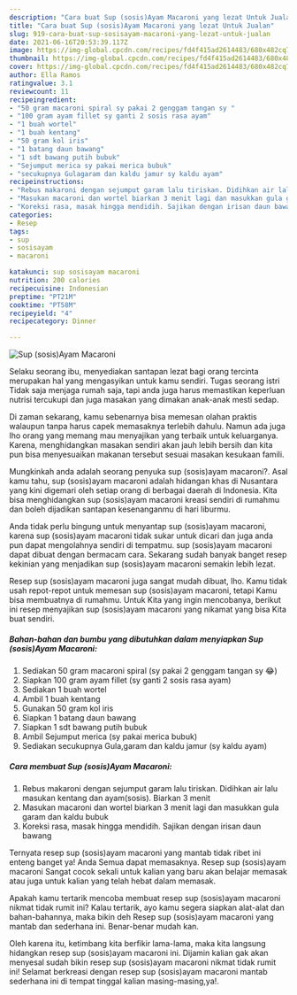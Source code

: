 ```yaml
---
description: "Cara buat Sup (sosis)Ayam Macaroni yang lezat Untuk Jualan"
title: "Cara buat Sup (sosis)Ayam Macaroni yang lezat Untuk Jualan"
slug: 919-cara-buat-sup-sosisayam-macaroni-yang-lezat-untuk-jualan
date: 2021-06-16T20:53:39.117Z
image: https://img-global.cpcdn.com/recipes/fd4f415ad2614483/680x482cq70/sup-sosisayam-macaroni-foto-resep-utama.jpg
thumbnail: https://img-global.cpcdn.com/recipes/fd4f415ad2614483/680x482cq70/sup-sosisayam-macaroni-foto-resep-utama.jpg
cover: https://img-global.cpcdn.com/recipes/fd4f415ad2614483/680x482cq70/sup-sosisayam-macaroni-foto-resep-utama.jpg
author: Ella Ramos
ratingvalue: 3.1
reviewcount: 11
recipeingredient:
- "50 gram macaroni spiral sy pakai 2 genggam tangan sy "
- "100 gram ayam fillet sy ganti 2 sosis rasa ayam"
- "1 buah wortel"
- "1 buah kentang"
- "50 gram kol iris"
- "1 batang daun bawang"
- "1 sdt bawang putih bubuk"
- "Sejumput merica sy pakai merica bubuk"
- "secukupnya Gulagaram dan kaldu jamur sy kaldu ayam"
recipeinstructions:
- "Rebus makaroni dengan sejumput garam lalu tiriskan. Didihkan air lalu masukan kentang dan ayam(sosis). Biarkan 3 menit"
- "Masukan macaroni dan wortel biarkan 3 menit lagi dan masukkan gula garam dan kaldu bubuk"
- "Koreksi rasa, masak hingga mendidih. Sajikan dengan irisan daun bawang"
categories:
- Resep
tags:
- sup
- sosisayam
- macaroni

katakunci: sup sosisayam macaroni 
nutrition: 200 calories
recipecuisine: Indonesian
preptime: "PT21M"
cooktime: "PT58M"
recipeyield: "4"
recipecategory: Dinner

---
```



![Sup (sosis)Ayam Macaroni](https://img-global.cpcdn.com/recipes/fd4f415ad2614483/680x482cq70/sup-sosisayam-macaroni-foto-resep-utama.jpg)

Selaku seorang ibu, menyediakan santapan lezat bagi orang tercinta merupakan hal yang mengasyikan untuk kamu sendiri. Tugas seorang istri Tidak saja menjaga rumah saja, tapi anda juga harus memastikan keperluan nutrisi tercukupi dan juga masakan yang dimakan anak-anak mesti sedap.

Di zaman  sekarang, kamu sebenarnya bisa memesan olahan praktis walaupun tanpa harus capek memasaknya terlebih dahulu. Namun ada juga lho orang yang memang mau menyajikan yang terbaik untuk keluarganya. Karena, menghidangkan masakan sendiri akan jauh lebih bersih dan kita pun bisa menyesuaikan makanan tersebut sesuai masakan kesukaan famili. 



Mungkinkah anda adalah seorang penyuka sup (sosis)ayam macaroni?. Asal kamu tahu, sup (sosis)ayam macaroni adalah hidangan khas di Nusantara yang kini digemari oleh setiap orang di berbagai daerah di Indonesia. Kita bisa menghidangkan sup (sosis)ayam macaroni kreasi sendiri di rumahmu dan boleh dijadikan santapan kesenanganmu di hari liburmu.

Anda tidak perlu bingung untuk menyantap sup (sosis)ayam macaroni, karena sup (sosis)ayam macaroni tidak sukar untuk dicari dan juga anda pun dapat mengolahnya sendiri di tempatmu. sup (sosis)ayam macaroni dapat dibuat dengan bermacam cara. Sekarang sudah banyak banget resep kekinian yang menjadikan sup (sosis)ayam macaroni semakin lebih lezat.

Resep sup (sosis)ayam macaroni juga sangat mudah dibuat, lho. Kamu tidak usah repot-repot untuk memesan sup (sosis)ayam macaroni, tetapi Kamu bisa membuatnya di rumahmu. Untuk Kita yang ingin mencobanya, berikut ini resep menyajikan sup (sosis)ayam macaroni yang nikamat yang bisa Kita buat sendiri.

<!--inarticleads1-->

##### Bahan-bahan dan bumbu yang dibutuhkan dalam menyiapkan Sup (sosis)Ayam Macaroni:

1. Sediakan 50 gram macaroni spiral (sy pakai 2 genggam tangan sy 😂)
1. Siapkan 100 gram ayam fillet (sy ganti 2 sosis rasa ayam)
1. Sediakan 1 buah wortel
1. Ambil 1 buah kentang
1. Gunakan 50 gram kol iris
1. Siapkan 1 batang daun bawang
1. Siapkan 1 sdt bawang putih bubuk
1. Ambil Sejumput merica (sy pakai merica bubuk)
1. Sediakan secukupnya Gula,garam dan kaldu jamur (sy kaldu ayam)




<!--inarticleads2-->

##### Cara membuat Sup (sosis)Ayam Macaroni:

1. Rebus makaroni dengan sejumput garam lalu tiriskan. Didihkan air lalu masukan kentang dan ayam(sosis). Biarkan 3 menit
1. Masukan macaroni dan wortel biarkan 3 menit lagi dan masukkan gula garam dan kaldu bubuk
1. Koreksi rasa, masak hingga mendidih. Sajikan dengan irisan daun bawang




Ternyata resep sup (sosis)ayam macaroni yang mantab tidak ribet ini enteng banget ya! Anda Semua dapat memasaknya. Resep sup (sosis)ayam macaroni Sangat cocok sekali untuk kalian yang baru akan belajar memasak atau juga untuk kalian yang telah hebat dalam memasak.

Apakah kamu tertarik mencoba membuat resep sup (sosis)ayam macaroni nikmat tidak rumit ini? Kalau tertarik, ayo kamu segera siapkan alat-alat dan bahan-bahannya, maka bikin deh Resep sup (sosis)ayam macaroni yang mantab dan sederhana ini. Benar-benar mudah kan. 

Oleh karena itu, ketimbang kita berfikir lama-lama, maka kita langsung hidangkan resep sup (sosis)ayam macaroni ini. Dijamin kalian gak akan menyesal sudah bikin resep sup (sosis)ayam macaroni nikmat tidak rumit ini! Selamat berkreasi dengan resep sup (sosis)ayam macaroni mantab sederhana ini di tempat tinggal kalian masing-masing,ya!.

